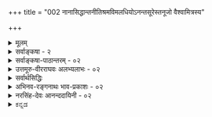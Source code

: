 +++
title = "002 नानासिद्धान्तनीतिश्रमविमलधियोऽनन्तसूरेस्तनूजो वैश्वामित्रस्य"

+++
<details><summary>मूलम्</summary>

नानासिद्धान्तनीतिश्रमविमलधियोऽनन्तसूरेस्तनूजो वैश्वामित्रस्य पौत्रो विततमखविधेः पुण्डरीकाक्षसूरेः ।  
श्रुत्वा रामानुजार्यात्सदसदपि ततस्तत्त्वमुक्ताकलापं व्यातानीद्वेङ्कटेशो वरदगुरुकृपालम्भितोद्दामभूमा ॥ २ ॥
</details>


<details><summary>सर्वाङ्कषा - २</summary>

[[3]]



कर्तृ-वैशिष्ट्यं प्रतिपादयति, उपादेयत्वोपयोगितया, नानेत्यादिना ।  

**नाना** =अनेके **सिद्धान्ताः** = आस्तिकनास्तिकपक्षभेदाः,  
तेषां **नीतयः** = न्यायाः सत्तर्कदुस्तर्कात्मकाः,  
ताषु **श्रमात्** = परिश्रमात् **विमला** = निर्मला धीः यस्य तादृशस्य  
**अनन्तसूरेः तनूजः**, 

तथा **विततानाम्** = विस्तृतानाम् **मखानाम्** = यज्ञानां **विधाः** = प्रकाराः यस्य, अनेक-यज्ञानुष्ठान-परस्य **वैश्वामित्रस्य** = विश्वामित्रगोत्रोद्भवस्य, इदम् अनन्तसूरेर् अपि विशेषणं वा, **पुण्डरीकाक्षसूरेः** = पुण्डरीकाक्षयज्वनः **पौत्रः**, 

**वरदगुरुः** = वात्स्य-वरदाचार्यनामकः प्राचार्यः, तस्य **कृपया** = अनुग्रहेण **लम्भितः** = प्रापितः **उद्दामः** = निरतिशयः **भूमा** = महत्त्वं यस्य, तादृशः 

**वेङ्कटेशः** = वेङ्कटनाथः,  
**रामानुजार्यात्** =आत्रेयरामानुजाचार्यात्  
(वादिरूपाणां हंसानां कृते **अम्बुवाहः** = मेघः॥) 'वादिहंसाम्बुद' बिरुदात् 'अप्पिल्लार्' इति द्राविड-नामधेयात् स्व-मातुलात् सत् **असदपि** = हेयोपादेयानि सर्वाण्य् अपि **श्रुत्वा** = गुरुमुखादेव गृहीत्वा 

ततः तद्-बलाद् एव **तत्त्वमुक्ता-कलापम्** = एतन्नामकमिमं ग्रन्थं **व्यातानीत्** = अकरोत् । 

असद् अपि श्रुत्वेति पूर्वपक्षाभिप्रायेण ।  
त्यागार्थम् असत्-पदार्थ-ज्ञानम् अप्यावश्यकम् ।  

वरद-गुर्व् इत्य्-आदि । अत्रेयमाख्यायिका -  
आत्रेय-रामानुजाचार्यो ऽयं कदाचित् स्वभागिनेयम् एतद्-ग्रन्थ-कारम्  
अनतीत-पञ्च-हायनं स्व-गुरोः वात्स्य-श्री-वरदाचार्यस्य समीपं सहानयत् ।  
तदात्वे, एतद्-वर्चः-प्रभृति वीक्ष्यातीव-प्रसन्नः परम-गुरुः सः  

> 'प्रतिष्ठापित-वेदान्तः  
प्रतिक्षिप्त-बहिर्-मतः ।  
भूयास् त्रैविद्य-मान्यस् त्वं  
भूरि-कल्याण-भाजनम् ॥' 

इत्य् अन्वग्रहीद् इति । 

तदिदं स्मरत्य् अनेन विशेषणेन ॥ 

[[9]]

तादृश-परम-गुर्व्-अनुग्रहानुरूपं सर्वम् उत्तर-काले समभूद्  
इति ज्ञायते - 

> 'निर्विष्टं यति-सार्वभौम-वचसाम् आवृत्तिभिर् यौवनं  
निर्धूतेतर-पारतन्त्र्य-निरया नीतास् सुखं वासराः ।  
अङ्गीकृत्य सतां प्रसत्तिम्, असतां गर्वोऽपि निर्वापितः  
शेषायुष्य् अपि शेषि-दम्पति-दया-दीक्षाम् उदीक्षामहे ॥' (र.त्र.सा. 32 ) 

इत्यनेनैतद्-ग्रन्थकार-वचनेन । 

> ननु 'नानासिद्धान्त' इति कथम्?  
सिद्धान्तपदं हि अन्तिम-निर्णय-वाचि ।  
निर्णयेऽन्तिमत्वं नाम पुनर्-अविचाल्यत्वम् ।  
तादृशो निर्णयो नाना कथं भवेत् ?  

वस्तुनि विकल्पायोगात् । 

> ननु – 
>
> > परिव्राट्-कामुक-शुनाम्  
एकस्यां प्रमदा-तनौ ।  
कुणपः कामिनी भक्ष्यम्  
इति तिस्रो विकल्पनाः ॥ 
>
> इत्य् एकस्मिन् वस्तुनि विविध-धर्माणां कल्पितत्व-दर्शनात्  
वस्तुनि विकल्पायोगाद् इति कथम्? 

इति चेत्;  
तर्हि मतानि भिद्येरन् कामं मतिभेदात् ।  

> सिद्धान्ताः कथं भिद्येरन् ?  
किं मत-सिद्धान्त-पदे पर्याये ?  

दृश्यन्ते किल सिद्धान्ता नानाविधाः 
इति चेत्,  
तदेव कथमिति पृच्छामः ?  

वयं किं कुर्मः ?  
इति चेत्,  

अयि साधो ! मृदु-मतिं भवन्तं न पृच्छामः ।  
तिष्ठ त्वं किञ्चिदिव पार्श्वतः ।  
भवत्-कूट-स्थान् प्रौढान् एव पृच्छामः ।  
अत्रैवं चिन्त्यताम् । 

'एकस्यां प्रमदातनौ' इत्यनेन किम् उच्यते ?  
एकत्व-प्रमदात्वादिकम् अपि हि धर्मः ।  
किं तेऽपि कल्पिताः?  
अनादि-वासना-कल्पनाधिष्ठान-गतास् ते धर्माः  
कथं ताभिर् एव वासनाभिः कल्प्येरन् ?  
ननु एक एव मृत्-पिण्डः घट-शराव-मणिकादि-नानाविधविकल्पव्यवहारहेतुर्दृश्यत एवेति चेत्; तक एव घटः पटकुड्यकुसूलादिविकल्पहेतुर्भवतु ! न भवेदेव, घटपटादीनामेकोपादानकत्वाभावात् । मृत्पिण्डघटादयस्तु न . तथा, तेषामेकोपादनकत्वादिति चेत्; सत्यम्, आगत एव त्वं समीपम् । किन्तु इह 'पिण्ड' इति मा वोचः, 'मृत्' इत्येव वद । सैव खलूपादानम्, घटादावनुवृत्तिदर्शनात् । पिण्डत्वं तु निवर्तत एव । एवञ्चक्रीडा 

[[4]]


उपादानोपादेयभावस्थले, वस्तुन्यपि विकल्पो भवत्येव कक्ष्याभेदेन । एवमेव 'एकमेवाद्वितीयम्' 'तदैक्षत बहुस्याम्' इत्यादि किल श्रूयते । एवञ्च घटशरावादिकं मृदुपादानकं यथा, तथा घटपटादिकमपि पृथिव्युपादानकमेव । एवञ्च कस्याञ्चित् कक्ष्यायां घटपटौ भिन्नोपादानकौ । कस्याञ्चित्तु एकोपादानकौ । एवं मृत् घटोऽपि भवेत्, शरावोऽपि भवेत् । अतश्च उपादानोपादेयभावस्थले कक्ष्याभेदेन विविधाः कल्पा भवन्त्येव । अत एव च तत्तत्कक्ष्यादृष्ट्या अधिकारिभेदेन सिद्धान्ता अपि भिद्येरन् । सर्वं यत्रैकं भवति स एव तु परमः सिद्धान्तः एकः । स तु सविशेषाद्वैतमित्युक्तमनुपदम् अत्रैव सर्वश्रुतिसमन्वयात् । अन्येऽपि सन्ति पराः, परतराश्च सिद्धान्ताः । परमस्तु सिद्धान्त एक एव । अतः परपरतरदृष्ट्या 'नानासिद्धान्त' इत्यभिधानं युक्ततरम् । एवं तत्तत्सिद्धान्तानां पूर्वोत्तरावध्योरनिर्णयादेव कलहः प्रायः पण्डितानामप्येकदेशदर्शिनाम् 'अन्धदृष्टगज' न्यायेन । समग्रदर्शिनां तु 'सर्वं न्याय्यं युक्तिमत्त्वात् विदुषां किमशोभनम्' (भाग. 11-22-25) इत्यैकरस्यं भगवानेवाह । तर्हि परमतखण्डनादीनां का प्रसक्तिरिति चेत्, कुत्रचिन्मर्यादाप्रदर्शनाय, कुत्रचित् ' न हि निन्दा' न्यायेन वा विचारः कर्तव्यो भवति परमसिद्धान्तस्वरूपप्रदर्शनाय, न तु वैतण्डिकवत् खण्डनैदंपर्येण । अधिकं तत्तत्प्रकरणे भविष्यति ॥ २ ॥
</details>


<details><summary>सर्वाङ्कषा-पाठान्तरम् - ०२</summary>

कर्तृवैशिष्ट्यं प्रतिपादयति उपादेयत्वोपयोगितया - नानेत्यादिना । नाना = अनेके सिद्धान्ताः = आस्तिकनास्तिकपक्षभेदाः, तेषां नीतयः = न्यायाः = सत्तर्कदुस्तर्कात्मकाः, तासु श्रमात्‌ = परिश्रमात्‌ विमला = निर्मला धीः यस्य, तादृशस्य अनन्तसूरेः तनूजः, तथा विततानाम्‌ = विस्तृतानाम्‌ मखानाम्‌ = यज्ञानां विधयः = प्रकाराः यस्य, अनेकयज्ञानुष्ठानपरस्य वैश्वामित्रस्य = विश्वामित्रगोत्रोद्भवस्य, इदम् अनन्तसुरेरपि विशेषणं वा, पुण्डरीकाक्षसूरेः = पुण्डरीकाक्षयज्वनः पौत्रः, वरदगुरुः = वात्स्यवरदाचार्यनामकः प्राचार्यः, तस्य कृपया = अनुग्रहेण लम्भितः = प्रापितः उद्दामः = निरतिशयः भूमा = महत्त्वं यस्य, तादृशः वेङ्कटेशः = वेङ्कटनाथः, रामानुजार्यात्‌ = आत्रेयरामानुजाचार्यात्‌ 'वादिहंसाम्बद'बिरुदात्‌ 'अप्पिल्लार्' इति द्राविडनामधेयात्‌ स्वमातुलात्‌ सत्‌ असदपि = हेयोपादेयानि सर्वाण्यपि श्रुत्वा = गुरुमुखादेव गृहीत्वा, ततः तद्बलादेव तत्त्वमुक्ताकलापम्‌ = एतन्नामकमिमं ग्रन्थं व्यातानीत्‌ = अकरोत्‌ । असदपि श्रुत्वेति पूर्वपक्षाभिप्रायेण । त्यागार्थम्‌ असत्पदार्थज्ञानमप्यावश्यकम्‌ । वरदगुर्वित्यादि । अत्रेयमाख्यायिका - आत्रेयरामानुजाचार्योऽयं कदाचित्‌ स्वभागिनेयम्‌ एतद्ग्रन्थकारम्‌ अनतीतपञ्चहायनं स्वगुरो: वास्यश्रीवरदाचार्यस्य समीपं सहानयत् । तदात्वे एतद्वर्चःप्रभृति वीक्ष्यातीवप्रसन्नः परमगुरुः सः 'प्रतिष्ठापितवेदान्तः प्रतिक्षिप्तबहिर्मतः । भूयास्त्रैविद्यमान्यस्त्वं भूरिकल्याणभाजनम् ॥' इत्यन्वग्रहीदिति । तदिदं स्मरत्यनेन विशेषणेन ॥  
तादृशपरमगुर्वनुग्रहानुरूपं सर्वमुत्तरकाले समभूदिति ज्ञायते - 'निर्विष्टं यतिसार्वभौमवचसामावृत्तिभिर्यौवनं निर्धूतेतरपारतन्त्र्यनिरया नीतास्सुखं वासराः । अङ्गीकृत्य सतां प्रसत्तिमसतां गर्वोऽपि निर्वापितः शेषायुष्यपि शेषिदम्पतिदयादीक्षामुदीक्षामहे ॥'(र.त्र.शा.३२) इत्यनेनैतद्ग्रन्थकारवचनेन ॥  
ननु 'नानासिद्धान्त' इति कथम्‌? सिद्धान्तपदं हि अन्तिमनिर्णयवाचि । निर्णयेऽन्तिमत्वं नाम पुनरविचाल्यत्वम्‌ । तादृशो निर्णयो नाना कथं भवेत्‌? वस्तुनि विकल्पायोगात्‌ । ननु -   
परिव्राट्कामुकशुनामेकस्यां प्रमदातनौ । कुणपः कामिनी भक्ष्यमिति तिस्रो विकल्पनाः ॥  
इत्येकस्मिन्‌ वस्तुनि विविधधर्माणां कल्पितत्वदर्शनात्‌ वस्तुनि विकल्पायोगादिति कथम्‌? इति चेत्‌ तर्हि मतानि भिद्येरन् कामं मतिभेदात्‌ । सिद्धान्ताः कथं भिद्येरन्‌? किं मतसिद्धान्तपदे पर्याये? दृश्यन्ते किल सिद्धान्ता नानाविधाः इति चेत्‌, तदेव कथमिति पृच्छामः? वयं किं कुर्मः? इति चेत्‌, अयि साधो ! मृदुमतिं भवन्तं न पृच्छामः । तिष्ठ त्वं किञ्चिदिव पार्श्वतः । भवत्कूटस्थान्‌ प्रौढानेव पृच्छामः । अत्रैव चिन्त्यताम्‌ । 'एकस्यां प्रमदातनौ' इत्यनेन किमुच्यते? एकत्वप्रमदात्वादिकमपि हि धर्मः । किं तेऽपि कल्पिताः? अनादिवासनाकल्पनाधिष्ठानगतास्ते धर्माः कथं ताभिरेव वासनाभिः कल्प्येरन्‌? ननु एक एव मृत्पिण्डः घटशरावमणिकादिनानाविधविकल्पव्यवहारहेतुर्दृश्यत एवेति चेत्‌; तर्ह्येक एव घटः पटकुड्यकृसूलादिविकल्पहेतुर्भवतु ! न भवेदेव, घटपटादीनामेकोपादानकत्वाभावात्‌ । मृत्पिण्डघटादयस्तु न तथा, तेषामेकोपादनकत्वादिति चेत्‌; सत्यम्‌, आगत एव त्वं समीपम्‌ । किन्तु इह 'पिण्ड' इति मा वोचः, 'मृत्‌' इत्येव वद्‌ । सैव खलूपादानम्‌, घटादावनुवृत्तिदर्शनात्‌ । पिण्डत्वं तु निवर्तत एव । एवञ्च उपादानोपादेयभावस्थले, वस्तुन्यपि विकल्पो भवत्येव कक्ष्याभेदेन । एवमेव 'एकमेवाद्वितीयम्‌' 'तदैक्षत बहुस्याम्‌' इत्यादि किल श्रूयते । एवञ्च घटशरावादिकं मृदुपादानकं यथा, तथा घटपटादिकमपि पृथिव्युपादानकमेव । एवञ्च कस्याञ्चित्‌ कक्ष्यायां घटपटौ भिन्नोपादानकौ । कस्याञ्चित्तु एकोपादानकौ । एवं मृत्‌ घटोऽपि भवेत्‌, शरावोऽपि भवेत्‌ । अतश्च उपादानोपादेयभावस्थले कक्ष्याभेदेन विविधाः कल्पा भवन्त्येव । अत एव च तत्तत्कक्ष्यादृष्ट्या अधिकारिभेदेन सिद्धान्ता अपि भिद्येरन्‌ । सर्वं यत्रैकं भवति स एव तु परमः सिद्धान्तः एकः । स तु सविशषद्वैतमित्यक्तमनुपदम्‌; अ्रैव सर्वश्रुतिसमन्वयात्‌ । अन्येऽपि सन्ति पराः, परतराश्च सिद्धान्ताः । परमस्तु सिद्धान्त एक एव । अतः परपरतरद्ष्ट्या 'नानासिद्धान्त' इत्यभिधानं युक्ततरम्‌ । एवं तत्तत्सिद्धान्तानां पूर्वोत्तरावध्योरनिर्णयादेव कलहः प्रायः पण्डितानामप्येकदेशदर्शिनाम्‌ 'अन्धदृष्टगज' न्यायेन । समग्रदर्शिनां तु 'सर्वं न्याय्यं युक्तिमत्वात्‌ विदुषां किमशोभनम्‌' (भाग.११-२२-२५) इत्यैकरस्यं भगवानेवाह । तर्हि परमतखण्डनादीनां का प्रसक्तिरिति चेत्‌, कुत्रचिन्मर्यादाप्रदर्शनाय, कुत्रचित्‌ 'न हि निन्दा'न्यायेन वा विचार: कर्तव्यो भवति परमसिद्धान्तस्वरूपप्रदर्शनाय, न तु वैतण्डिकवत्‌ खण्डनैदंपर्येण । अधिकं तत्तत्प्रकरणे भविष्यति ॥ २ ॥
</details>


<details><summary>उत्तमूरु-वीरराघवः अलभ्यलाभः - ०२</summary>

सत्संप्रदायरिनद्धार्थानां सर्वेषामत्र यथावद्ग्रहणं भवतीति ग्राहयितुं स्वतातपादस्वपितामहस्वचार्यतदाचार्य ज्ञानशीलादिवेदनेन स्वस्याऽऽप्ततमत्वमावेदयति नानेति। "व्यतानीदित्याशंसायाम् । कर्तुमाशंसत इत्यर्थः । संकल्पमात्रेण सिद्धिं मत्वा वा भूतनिर्देशः? इति आ. दा. । यद्वा चिकीर्षितं ग्रन्थं करणानन्तरं पश्यद्भिर्यत् मनस्यनुसंधेयम्, तत् श्लोकद्वयेन दर्शयति नानेत्यादिना । अतो भाव्यनुसंधानवेलायां ग्रन्थस्य भूतत्वात् व्यातानीदिति निर्देशः । नानाविधानां स्वसिद्धान्तानां स्थापिका नीतयो यावद्दूरं गत्वा श्राम्यन्ति, ताद्दूरचिन्तया तच्छ्रमावगमेन सिद्धान्ते निर्मला धीर्यस्य । वैश्वामित्रस्येति च अनन्तसूरेर्विशेषणम् । सर्वं विशेषणमुभयान्वयि वा । रामानुजार्यात् आत्रेयात् स्वमातुलात् । विशिष्टयोः पुत्रपौत्रो भवन्नपि मातुलादश्रौषीदित्यनेनैव मातुलस्य तदतिशयितज्ञानानुष्ठानादिसिद्धिरित्याशयेन एतद्विशेषणानुक्तिः । भगवद्रामानुजोऽपर इति सूचनाच्च । चैत्रार्द्राजन्मभाक्त्वं चोभयोः । आचार्योपदिष्टसर्वगहनार्थधारणनैपुण्यं स्वस्य यन्मूलकं तं विशेषमाह वरदेति । वात्स्यवरदाचार्यः उक्तरामानुजार्यगुरुः । बाल्ये पञ्चवयस्कत्वदशातः प्रागेव देशिकस्य धारणसामर्थ्यमुपलभ्यायं तेनानुगृहीतः, "प्रतिष्ठापितवेदान्तः" ६ इत्यादिरीत्येति निश्चप्रचमेतत् । उद्दामः सर्वातिशायी भूमा बुद्धिवैशाल्यं यस्य सः । तदन्यदिति । अप्रामाणिकं मुमुक्ष्वनुपादेयञ्च परसिद्धान्तभूतमसत्त्वेन श्रुत्वेत्यर्थः । इदमिदमेवं खण्डनीयमित्यपि आचार्योपदिष्टमिति भावः ॥ (२) ॥
</details>


<details><summary>सर्वार्थसिद्धिः</summary>

चिकीर्षितस्य श्रद्धेयत्वाय वक्तृसंप्रदायवैलक्षण्यं दर्शयति - नानेति । सत् - प्रामाणिकं मुमुक्षोरुपादेयं च; तदन्यदसत् । सतस्सत्त्वेनासतश्चासत्त्वेन श्रवणमिहेष्टम्, ततः - श्रवणादेव हेतोः ॥२॥
</details>


<details><summary>अभिनव-रङ्गनाथः भाव-प्रकाशः - ०२</summary>

तत्वार्थाधिगमसूत्रेषु - पञ्चेन्द्रियाणि । द्विविधानि । निर्वृत्त्युपकरणे द्रव्येन्द्रियम् । लब्द्ध्युपयोगौ भावेन्द्रियम् । स्पर्शनरसनघ्राणचक्षुश्श्रोत्राणि । (२-अ १५-२०) इतीन्द्रियद्वैविध्यमभिधाय स्पर्शरसगन्धवर्णशब्दास्तदर्थाः (२-अ २१) इत्युक्तम् । अत्र राजवार्तिके भट्टाकलङ्कः - स्पर्शादीनां कर्मभावसाधनत्वं द्रव्यपर्यायविवक्षोपपत्तेः । स्पर्शादीनामानुपूर्व्येण निर्देश इन्द्रियक्रमाभिसम्बन्धार्थो वेदितव्यः इति । इन्द्रियक्रमाभिसम्बन्धार्थः - स्पर्शश्च रसश्च गन्धश्च वर्णश्च शब्दश्च स्पर्शरसगन्धवर्णशब्दा इत्यानुपूर्व्येण निर्देशः स्पर्शनादिभिरिन्द्रियैः क्रमेणाभिसंबन्धो यथा स्यात् इति । एते पुद्गलद्रव्यस्य गुणा अविशेषेण वेदितव्याः । अत्र केचिद्विशिष्य तान् कल्पयन्ति - रूपरसगन्धस्पर्शवती पृथिवी । रूपरसस्पर्शवत्य आपो द्रवाः स्रिग्धाश्च । तेजो रूपस्पर्शवत् । वायः स्पर्शवानिति । तदयुक्तं - रूपादिमान् वायुः स्पर्शवत्त्वात् घटवत् । तेजोऽपि रसगन्धवत् रूपवत्त्वात् गुडवत् । आपोऽपि गन्धवत्यः रसवत्त्वादाम्रफलवत् । किञ्च अबादिषु गन्धादीनां साक्षादुपलब्धेश्च । पार्थिवपरमाणुसंयोगादुपलब्धिरिति चेन्न; विशेषहेत्वभावात् । नात्र विशेषहेतुरस्ति पार्थिवपरमाणूनामेते गुणाः संसर्गात्त्वन्यत्रोपलभ्यन्ते; न त्वबादीनामिति । वयं ब्रूमहे - तद्गुणाः तत्रोपलब्धेरिति । यदि हि संयोगादुपलब्धिः कथ्यते रसाद्युपलब्धिरपि संयोगादेव कल्प्यताम् । नच पृथिव्यादीनां जातिभेदोऽस्ति; पुद्गलजातिमजहन्तः परमाणुस्कन्धविशेषा निमित्तवशाद्विश्वरूपतामापद्यन्त इति दर्शनात् । दृश्यते हि पृथिव्याः कारणवशाद्द्रवता । द्रवाणां चापां करकात्मभावेन घनभावो दृष्टः । घनश्च द्रवभावः । तेजसोऽपि मषीभावः । वायोरपि दृष्टा रूपादयः । कथं गम्यते इति चेत्; परमाणुषु तेषां रूपादीनां कथं गतिः? तत्कार्येषु दर्शनादनुमानमिति चेत्? इहापि तत एव वेदितव्यम् । इति । एतद्वार्तिकार्थमनुवदति - मूले\* पृथ्व्या इत्यादि । तत्र पुद्गलस्येति शेषः ।  
उक्तं चेति .... उदाहृतसूत्रादौ 'स्पर्शरसगन्धवर्णवन्तः पुद्गलाः । शब्दबन्धसौम्यस्थौल्यसंस्थानभेदतमश्छायातपोद्योतवन्तश्च । अणवः स्कन्धाश्च । भेदसंघातेभ्य उत्पद्यन्ते । भेदादणुः । भेदसंघाताभ्यां चाक्षुषः (५ अ २३-२८) इत्यादिसूत्रेषूक्तमित्यर्थः । अत्र प्रथमसूत्रश्लोकवार्तिके विद्यानन्दः -  
अथ स्पर्शादिमन्तस्स्युः पुद्गला इति सूचनात् ।  
क्षित्यादिजातिभेदानां प्रकल्पननिराकृतिः ॥   
पृथिव्यप्तेजोवायवो हि पुद्गलस्य पर्यायाः स्पर्शादिमत्त्वात् ये न तत्पर्यायास्ते न स्पर्शादिमन्तो दृष्टाः यथाऽऽकाशादयः स्पर्शादिमन्तश्च पृथिव्यादयः इति तज्जातिभेदानां निराकरणं सिद्धम् । नन्वयं पक्षाव्यापको हेतुः स्पर्शादिः; जले गन्धाभावात् तेजसि गन्धरसयोः वायौ गन्धरसरूपाणामनुपलब्धेरिति ब्रुवाणं प्रत्याह -  
नाभावोऽन्यतमस्यापि स्पर्शादीनामदृष्टितः ।  
तस्यानुमानसिद्धत्वात् स्वाभिप्रेतार्थतत्ववत् ॥ इत्याह । \*पुद्गलाख्यमिति । पुद्गलशब्दः पारिभाषिकः यौगिको वा । यथाह - 'अजीवकाया धर्माधर्माकाशपुद्गलाः' इति । तत्त्वार्थराजवार्तिके (५–१) भट्टाकलङ्कः - धर्मादयस्संज्ञास्सामयिक्यः । क्रियानिमित्ता वा इत्यारभ्य पूरणगलनान्वर्थसंज्ञत्वात्पुद्गलः । यथा भासं करोति भास्कर इति भासनार्थमन्तर्नीय भास्करसंज्ञाऽन्वर्था प्रवर्तते तथा भेदात्संघाताद्भेदसंघाताभ्यां पूर्यन्ते गलन्ते चेति पूरणगलनात्मिकां क्रियामन्तर्भाव्य पुद्गलशब्दोऽन्वर्थः पृषोदरादिषु निपातितः । यथा शवशायनं श्मशानमिति । पुङ्गिलनाद्वा - अथवा पुमांसो जीवाः तैः शरीराहारविषयकरणादिभावेन गिल्यन्त इति पुद्गला इति ।  
\*अव्यवस्थितक्रमान् भिन्नाभिन्नस्वभावान् विचित्रपर्यायानिति । तथाहि - 'गुणपर्यायवद्द्रव्यम्' इति सूत्रे राजवार्तिके भट्टाकलङ्कः - द्रव्यस्य द्वावात्मानौ सामान्यं विशेषश्चेति । तत्र सामान्यमुत्सर्गो गुण इत्यनर्थान्तरम् । विशेषो भेदः पर्याय इति पर्यायशब्दः । तदुभयसमुदितं रूपं द्रव्यमित्युच्यते । गुणा एव पर्याया इति वा निर्देशः । द्रव्यस्य परिणमनं पर्यायः । तद्भेदा एव गुणाः न भिन्नजातीया इति । 'द्रव्याश्रया निर्गुणा गुणाः' इति सूत्रे च; नित्यं द्रव्यमाश्रित्य ये वर्तन्ते ते गुणाः । पर्यायाः पुनः कादाचित्काः इति न तेषां ग्रहणम् । तेनान्वयिनो धर्मा गुणा इत्युक्तं भवति । तद्यथा जीवस्यास्तित्वादयः ज्ञानदर्शनादयश्च । पुद्गलस्याचेतनत्वादयो रूपादयश्चेति । पर्यायाः पुनर्घटज्ञानादयः कपालादिविकाराश्चेत्याह । पर्यायस्वरूपनिरूपणपरं च 'तद्भावः परिणामः' इति सूत्रम् (४-१-२) । अत्र राजवार्तिकं - गुणा द्रव्यादर्थान्तरभूताः इति  
केषाञ्चिद्दर्शनं; तत्किं भवत्संमतं? नेत्याह । यद्यपि कथञ्चिद्व्यपदेशादिभेदहेत्वपेक्षया द्रव्यादन्ये तद्व्यतिरेकात्तत्परिणामाच्चानन्ये । यद्येवं स उच्यतां कः परिणामः इति? तन्निश्चयार्थमिदमुच्यते - तद्भावः परिणामः । धर्मादीनां येनात्मना भवनं स तद्भावः परिणामः । तत्स्वरूपं व्याख्यातं इति । 'वर्तना परिणामः' इत्यादौ च 'एकस्मिन् अविभागिनि समये धर्मादीनि द्रव्याणि षडपि स्वपर्यायैरादिमदनादिमद्भिरुत्पादात्ययध्रौव्यविकल्पैर्वर्तन्त इति कृत्वा तद्विषया वर्तना' 'द्रव्यस्य स्वजात्यपरित्यागेन प्रयोगविस्रसालक्षणो विकारः परिणामः' । 'द्रव्यस्य चेतनस्येतरस्य वा द्रव्यार्थिकनयस्य अविवक्षातो न्यग्भूतां स्वां द्रव्यजातिमजहतः पर्यायार्थिकनयार्पणात् प्राधान्यं बिभ्रता केनचित् पर्यायेण प्रादुर्भावः पूर्वपर्यायनिवृत्तिपूर्वको विकारः प्रयोगविस्रसालक्षणः परिणाम इति प्रतिपत्तव्यः । तत्र प्रयोगः - पुद्गलविकारः । तदनपेक्षा विक्रिया विस्रसा । तत्र परिणामो द्विविधः अनादिरादिमांश्च । अनादिर्लोकसंस्थानमन्दराकारादिः । आदिमान् प्रयोगजो वैस्रसिकश्च । तत्र चेतनस्य द्रव्यस्यौपशमिकादिर्भावः कर्मोपशमाद्यपेक्षोऽपौरुषेयत्वात् वैस्रसिक इत्युच्यते । ज्ञानशीलभावनादिलक्षणः आचार्यादिपुरुषप्रयोगनिमित्तत्वात् प्रयोगजः । अचेतनस्य च मृदादेः घटसंस्थानादिपरिणामः कुलालादिपुरुषप्रयोगनिमित्तत्वात्प्रयोगजः । इन्द्रधनुरादिनानापरिणामो वैस्रसिकः । तथा धर्मादेरपि परिणामो योज्यः इति । एवं श्लोकवार्तिकमपि -   
गुणवद्द्रव्यमित्युक्तं सहानेकान्तसिद्धये । तथा पर्यायवद्द्रव्यं क्रमानेकान्तवित्तये ॥ ३८ ॥  
तद्भावः परिणामोऽत्र पर्यायः प्रतिवर्णितः । गुणात्सहभुवो भिन्नः क्रमवान् द्रव्यलक्षणम् ॥   
पर्याय एवं च द्वेधा सहक्रमविवर्तितः । शुद्धाशुद्धत्वभेदेन यथा द्रव्यं द्विधोदितम् ॥ (४२सू) इति । उत्पादव्ययध्रौव्ययुक्तं सत् (५-२९) इति सूत्रे उत्पादादीनां द्रव्यस्य च उभयथा लक्ष्यलक्षणभावानुपपत्तिरिति चेन्न; 'अन्यत्वानन्यत्वं प्रत्यनेकान्तोपपत्तेः' इत्यादौ भिन्नाभिन्नत्वं व्यक्तं राजवार्तिके - 'स्यान्मतम्; उत्पादव्ययध्रौव्याणि द्रव्यादर्थान्तरभूतानि वा स्युः अनर्थान्तरभूतानि वा? यद्यर्थान्तरभावः कल्प्येत तानिव सत्वानि ततोऽन्यत्वात् द्रव्यत्वाभावस्स्यात् । तदभावे च निराधारत्वादुत्पादादीनामभावः इति लक्ष्यलक्षणभावो नोपपद्यते । न हि असतां वन्ध्यापुत्राकाशकुसुमादीनां लक्ष्यलक्षणभावोऽस्ति । अथानर्थान्तरत्वमिष्येत लक्ष्यमेव लक्षणमिति दृष्टविरोधस्स्यादिति; तन्न; किं कारणं? अन्यत्वानन्यत्वं प्रत्यनेकान्तोपपत्तेः । पर्यायिणः पर्यायाणां च स्यादन्यत्वं स्यादनन्यत्वंम् । यथैकस्य मनुष्यस्य जातिकुलरूपादिभिः अविशिष्टस्य अनेकसम्बन्धान्तराविर्भूतपितृपुत्रभ्रातृभागिनेयादयो धर्माः परस्परतो विशिष्टा उपलभ्यन्ते; न तेषां भेदात्तस्य भेदः । नापि तस्याभेदात्तेषामभेदः । ततः पितृत्वादिशक्त्यपेक्षया नाना मनुष्यत्वापेक्षया न पृथक् । तथा द्रव्यस्यापि बाह्याभ्यन्तरहेतुविशेषापादिताः पर्यायाः कथञ्चिद्भिन्नाः द्रव्यार्पणात्कथञ्चिदभिन्ना इति नासत्त्वं लक्ष्यलक्षणभावाभावः । तस्मादुत्पादादित्रयैक्यवृत्तिः सत्ता तद्युक्तं द्रव्यमित्यवसेयम् । अत्राह - द्रव्यस्यात्मभूतोऽन्वयो धर्मः । पर्यायोऽप्यात्मभूतो द्रव्यस्येति तन्निवृत्तिवद्द्रव्यनिवृत्तिकल्पनायामुच्छेदप्रसङ्ग इति, अत्र ब्रूमहे - स्यादेतदेवं; यदि क्रमेण पिण्डघटकपालादिवद्रूपिद्रव्याजीवानुपयोगत्वादिलक्षणः परिणामः कादाचित्कस्स्यात्; यतः सत्यपि व्ययोत्पादवत्त्वे पर्यायाणां 'तद्भावाव्ययं नित्यम्' (३०सू) । किं अध्यवस्यामः । द्रव्यमिति वाक्यशेषः । तद्भाव इत्युच्यते; कस्तद्भावः? 'प्रत्यभिज्ञानहेतुना तद्भावः । तदेवेदमिति स्मरणं प्रत्यभिज्ञानम् । तदकस्मान्न भवति इति योऽस्य हेतुः स तद्भावः । भवनं भावः तस्य भावस्तद्भावः इति । यद्व्येति उत्पद्यते च तत्सन्नित्यं चेत्यतिसाहसमेतत् दुरुपपादत्वात् कथं श्रद्धीयत इति; अत्रोच्यते; श्रद्धेहि; व्ययोत्पादवत्सु पर्यायेषु अव्यभिचारिणि सन्नित्यत्वे स्त इति । कुतः? यस्माद्द्रव्यार्थिकपर्यायार्थिकनयसंभवे अन्यतरविवक्षावशात् यथोक्ते उभे अपि । 'अर्पितानर्पितसिद्धेः (३१) । धर्मान्तरविवक्षाप्रापितप्राधान्यमर्पितम् - अनेकात्मकस्य वस्तुनः प्रयोजनवशाद्यस्यकस्यचिद्धर्मस्य विवक्षायां प्रापितप्राधान्यमर्थरूपमर्पितमुपनीतमिति यावत् । 'तद्विपरीतमनर्पितम्' प्रयोजनाभावात् सतोऽप्यविवक्षा भवतीत्युपसर्जनीभूतमनर्पितमित्युच्यते । अर्पितं चानर्पितं च अर्पितानर्पिते । ताभ्यां सिद्धे सन्नित्यत्वे अर्पितानर्पिताभ्यां सिद्धे सन्नित्यत्वे अर्पितानर्पितसिद्धिः । तद्यथा - मृत्पिण्डः रूपिद्रव्यमित्यर्पितस्स्यान्नित्यः तदर्थापरित्यागात् । अनेकधर्मपरिणामिनोऽर्थस्य धर्मान्तरविवक्षाव्यापारात् रूपिद्रव्यात्मनानर्पणात् मृत्पिण्ड इत्येवमर्पितं पुद्गलद्रव्यं स्यादनित्यं तस्य पर्यायस्याध्रुवत्वात् । तत्र यदि द्रव्यार्थिकनयविषयमात्रपरिग्रहः स्यात् व्यवहारलोपः; तदात्मकवस्त्वभावात् । यदि पर्यायार्थिकनयगोचरमात्राभ्युपगमः स्यात् लोकयात्रा न सिद्ध्यति; तथाविधस्य वस्तुनोऽसद्भावात् । तावेकत्रोपसंहृतौ लोकयात्रासमर्थो भवतः । तदुभयात्मकस्य वस्तुनः प्रसिद्धेः । इत्येवमर्पितानर्पितव्यवहारसिद्धे सन्नित्यत्वे इति । उदाहृतग्रन्थसंदर्भे पर्यायाणां विचित्रत्वं तेषामेव गुणानाम् अक्रमत्वमपि स्फुटम् । सहभवगुणात्मकपर्यायाभिप्रायेण मूले 'स्पर्शादिभेद' इत्युक्तं । क्रमभवपर्यायतात्पर्येण 'द्रवमृदुकठिनीभावभेदः' इति । एतद्विषयेऽप्यव्यवस्थितक्रमत्वं 'नित्यावस्थितान्यरूपाणि' (५-४-२) इति सूत्रेण गम्यते । यथाऽऽह विद्यानन्दः -   
द्रव्यार्थिकनयात्तानि नित्यान्येवान्वितत्वतः । अवस्थितानि साङ्कर्यस्यान्योन्यं शश्वदस्थितेः । ततो द्रव्यान्तरस्यापि द्रव्यषट्कादभावतः ॥  
तत्पर्यायानवस्थानानित्यत्वे पुनरर्थतः । इति । परिणामस्त्रिविधः सदृशः विसदृशः सदृशविसदृशश्चेति । तत्र गोत्वादिः सदृशपरिणामस्सामान्यम् । विसदृशपरिणामो विशेषः खण्डत्वादिः । नाशः प्रागभावश्चायमेव । सदृशविसदृशपरिणामश्च मृत्कपालघटाद्युपादानोपादेयभावस्थले सर्वत्रेति बोध्यम् ।  
\*लाघवयुक्तीति - बाधकं प्रमाणं चोदाहृतानुमानं स्याद्वादागमश्चेति भावः । द्रव्यैक्यमिति मूले अविशेषाद्द्रव्यपर्याययोरप्यैक्यं विवक्षितं प्रतीयते; तथा सति सिद्धान्तिनोऽपि जैनमतप्रवेशापत्तिः । अजामेकामित्यादिश्रुतिभिर्नित्यतयाऽङ्गीकृतायाः प्रकृतेरुत्पादविनाशाभ्युपगमेन ब्रह्मजीवयोः कार्यत्वाङ्गीकारेणोत्पादविनाशयोरकामेनापि स्वीकारस्यावश्यकत्वेन उत्पादव्ययध्रौव्याणामेकत्राङ्गीकारात् इति शङ्कां निराचिकीर्षुः कारणकार्यद्रव्ययोरैक्यं द्रव्यैक्यमिति मूले विवक्षितमित्याह - \*त्रिगुणद्रव्यमिति 'सन्ति प्रागप्यवस्थाः' इत्यत्र अद्रव्यसरे च द्रव्यपर्याययोरभेदो निरसिष्यते । तत एव च सिद्धान्ते जैनमताद्विशेषो व्यक्तीभविष्यति । तथाहि - जैनाः खलु वस्तुनः स्थिरत्वे करणाकरणयोरेकत्र समावेशप्रसङ्ग इति भयात् सत्त्वेन वस्तुसामान्यं क्षणिकं वदतां बौद्धानां प्रतिद्वन्द्विनः स्थिरं द्रव्यपर्यायार्थिकनयभेदेन विरुद्धानेकधर्मात्मकं वस्तु अभ्युपगच्छन्त्यनेकान्तवादिनः । अन्ये च नैयायिकादयो दार्शनिकाः विरुद्धानामपि धर्माणां देशकालाद्यवच्छेदकभेदेनैकत्र वृत्तिमङ्गीकृत्य स्थिरं वस्तु साधयन्ति । एवं स्थिते द्रव्यं नित्यं पर्यायस्यैवोत्पादो विनाशश्चेति द्रव्यांश एव सत्कार्यवादः द्रव्यपर्याययोर्भेद एवेति सिद्धान्ते विशेषणविशेष्यतत्सम्बन्धेषु सम्बन्ध्युभयात्मके विशिष्टवस्तुनि विशेषणान्तर्भावेन पर्याप्तधर्मावच्छेदेन उत्पादविनाशाङ्गीकारेऽपि तद्भिन्नधर्भावच्छेदेन शुद्धे तदनङ्गीकारः इत्यवच्छेदकभेदेन विरोधविरहात् वस्तु स्थिरमिति साधनेन कथं जैनमतप्रवेशः? वस्तुनि विरुद्धानेकधर्मात्मकत्वानङ्गीकारात् । इयं च सरणिरङ्गीकृता बौद्धाधिकारे शिरोमणिना - आत्मनामुत्पत्त्यभावेऽपि विशेषणस्य शरीरस्य तथात्वाद्विशिष्टस्य तथात्वव्यपदेशः । अपूर्वशरीरादिसम्बन्धरूपं तु न मुख्यो जन्यर्थः इति । व्याख्यातं चात्र गदाधरेण - विशेषणोत्पत्तिक्षणस्य विशेष्याधिकरणसमयध्वंसाधिकरणत्वेऽपि विशिष्टाधिकरणसमयध्वंसानधिकरणत्वरूपाद्यत्वाक्षतेः तत्सम्बन्धरूपजननस्य विशिष्टेऽपि निर्वाहाच्चैत्रो जात इत्यगौणः प्रयोग उपपन्नः । जात इत्यस्याद्यशरीरसम्बन्धवानित्याद्यर्थकत्वे च जात इत्यस्य लाक्षणिकत्वापत्तिः । अन्यथा भाष्याद्युपपादितदिशा - कार्यात्मना च नानात्वमभेदः कारणात्मना ।  
इति कार्यकारणयोर्भेदाभेदवादी वाचस्पत्यादिरेव जैनस्स्यादिति भावः । यच्च - अकलङ्कविद्यानन्दाभ्यामबादौ गन्धादिसाधनानुमानं; तत्र सामानाधिकरण्येन साधने पञ्चीकृताबादौ गन्धादेः सिद्धान्तेऽप्यङ्गीकारेण सिद्धसाधनं जले गन्धप्रत्यक्षोपपत्तिश्च । अवच्छेदकावच्छेदेन साधनेंऽशतस्सिद्धेरदोषतापक्षेऽप्यप्रयोजकत्वमिति दूषणं स्फुटमित्युपेक्ष्य अपञ्चीकृतानामतीन्द्रियाणामनुमानतस्सिद्ध्यसंभवः पूर्वमुपपादित इति धर्मिग्राहकागमबाध एव \*क्रमजनिविलयौ त्वागमादप्रकम्प्यौ इत्यनेनोक्तः । स्याद्वादा(जैना)गमस्य त्वप्रामाण्यं बुद्धिसरे परमतभङ्गे च स्थाप्यते इति ।  
\*गुरुकल्पनाप्रवृत्तश्च - नैयायिकः । स खलु अतीन्द्रियं जगतो निमित्तं ब्रह्म उपादानभूतं परमाण्वादिकमनुमानेन साधयति । एवं प्रकृत्यादिकमानुमानिकं वदन् साङ्ख्योऽपि तथा । आगमस्वाच्छन्द्यानभ्युपगमे भवन्मतेऽपि बहुवैयाकुली स्यादिति भावः ॥
</details>


<details><summary>नरसिंह-देवः आनन्ददायिनी - ०२</summary>

ननु प्रारिप्सितं विहाय नानासिद्धान्तेत्यादिना स्वमहिमवर्णनमनुचितमित्यत्राह - चिकीर्षितस्येति । सदसतोर्वैपरीत्येन श्रवणे श्रद्धेयत्वं न स्यादित्यत्राह - सत इति । व्यातानीदिति - आशंसायाम्; कर्तुमाशंसत इत्यर्थः । सङ्कल्पमात्रेण ग्रन्थस्य सिद्धत्वं मत्वा भूतनिर्देशः ॥ २ ॥
</details>

<details ><summary>ಕನ್ನಡ</summary>

ग्रन्थकाररु तम्म उद्देश मत्तु वैशिष्ट्यवन्नु विवरिसुत्तारॆ - नानासिद्धान्तनीतिश्रमविमलधियः वैश्वामित्रस्य अनन्तसूरेः तनूजः - अनेकविधसिद्धान्त नीतिगळल्लि परिश्रमदिन्द स्वच्छवाद बुद्धियन्नुळ्ळवराद विश्वामित्रगोत्रद अनन्तसूरिय पुत्रनू, विततमखविधेः पुण्डरीकाक्षसूरेः पौत्रः - अनेक यज्ञगळन्नु माडिद पुण्डरीकाक्षसूरिय पौत्रनू, वरदगुरुकृपालम्भितोद्दाम भूमा - वात्स्यवरदाचार्यरु (नडादूर् अम्माळ्) ऎम्ब तन्न परमाचार्यर कृपॆयिन्द प्राप्तवाद निस्सीमवैभववन्नुळ्ळ, वेङ्कटीशः - वेङ्कटनाथनु, रामानुजार्यात् सदसदपि श्रुत्वा - आत्रेय रामानुजाचार्य(किडाम्बि अप्पुळ्ळार्)रिन्द ऒळ्ळॆयदु कॆट्टद्दॆल्लवन्नू (गुणदोषगळॆल्लवन्नू) उपदेशदिन्द तिळिदु, ततः तत्त्वमुक्ताकलापं व्यातानीत् - अदर बलदिन्द तत्त्वमुक्ताकलापवन्नु रचिसिदनु.  
    
ई आचार्यरिगॆ दॊड्डवरिट्ट हॆसरु वेङ्कटनाथ. उळिदॆल्लवू इवर बिरुदुगळु. भगवद्रामानुजरु, कुरुकेशरु, विष्णुचित्तरु, वात्स्य वरदाचार्यरु, आत्रेय रामानुजाचार्यरु, वेदान्तदेशिकरु ऎम्ब क्रमदल्लि गुरुरम्परॆयु इरुवुदु. इवर परमाचार्यराद वात्स्य वरदाचार्यरु (नडादूर् अम्माळ्) चिक्कवयस्सिनल्लि इवरन्नु नोडि भविष्यवन्नरितु 'प्रतिष्ठापितवेदान्तः प्रतिक्षिप्तबहिर्मतः । भूयास्त्रैविद्यमान्यस्त्वं भूरिकल्याणभाजनं ॥' (सकल दुर्मतगळन्नु निर्मूलन माडि वेदान्तसिद्धान्तवन्नु स्थापिसि ऎल्ल श्रेयस्सुगळिगू नीनु पात्रनागुवागु) ऎन्दु आशीर्वाद माडिदरॆन्दु इवर चरित्रॆयल्लिदॆ. इदन्नु 'वरदगुरुकृपालम्भितोद्दामभूमा' ऎम्ब विशेषण तिळिसुत्तदॆ ॥ २ ॥
</details>
